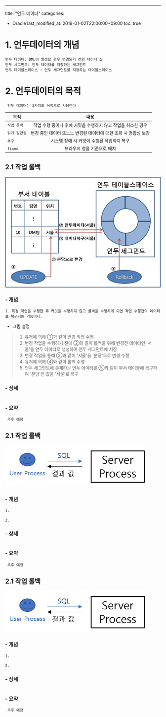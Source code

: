 ---
title: "언두 데이터"
categories: 
  - Oracle
last_modified_at: 2019-01-02T22:00:00+09:00
toc: true


# 1. 언두데이터의 개념
```
언두 데이터: DML이 발생할 경우 변경되기 전의 데이터 값
언두 세그먼트: 언두 데이터를 저장하는 세그먼트
언두 테이블스페이스 : 언두 세그먼트를 저장하는 테이블스페이스
```

# 2. 언두데이터의 목적
```
 언두 데이터는 3가지의 목적으로 사용한다
```

| 목적 | 내용 |
|---|:---:|
| `작업 롤백` | 작업 수행 중이나 후에 커밋을 수행하지 않고 작업을 취소한 경우 |  
| `읽기 일관성` | 변경 중인 데이터 또느느 변경된 데이터에 대한 조회 시 정합성 보장 |  
| `복구` | 시스템 장애 시 커밋이 수행된 작업까지 복구 |  
| `fixed` | 브라우저 창을 기준으로 배치 |  

## 2.1 작업 롤백
![Alt text](/assets/images/Undo1.png "Oracle 12c")
### - 개념
```
1. 특정 작업을 수행한 후 커밋을 수행하지 않고 롤백을 수행하게 되면 작업 수행전의 데이터로 복구되는 기능이다. 
```
* 그림 설명
> 1. 유저에 의해 ①과 같이 변경 작업 수행
> 2. 변경 작업을 수행하기 전에 ②와 같이 롤백을 위해 변경전 데이터인 '서울'을 언두 데이터로 생성하여 언두 세그먼트에 저장
> 3. 변경 작업을 통해 ③과 같이 '서울'을 '분당'으로 변경 수행
> 4. 유저에 의해 ④와 같이 롤백 수행
> 5. 언두 세그먼트에 존재하는 언두 데이터를 ⑤와 같이 부서 테이블에 복구하여 '분당'인 값을 '서울'로 복구

### - 상세
```
```
### - 요약
```
 추후 예정
```

## 2.1 작업 롤백
![Alt text](/assets/images/UserProcessServerProcss.png "Oracle 12c")

### - 개념
```
1. 

2. 
```

### - 상세
```
```
### - 요약
```
 추후 예정
```

## 2.1 작업 롤백
![Alt text](/assets/images/UserProcessServerProcss.png "Oracle 12c")

### - 개념
```
1. 

2. 
```

### - 상세
```
```
### - 요약
```
 추후 예정
```